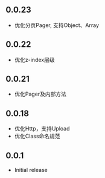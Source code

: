 ## 0.0.23

* 优化分页Pager, 支持Object、Array

## 0.0.22

* 优化z-index层级

## 0.0.21

* 优化Pager及内部方法

## 0.0.18

* 优化Http，支持Upload
* 优化Class命名规范

## 0.0.1

* Initial release